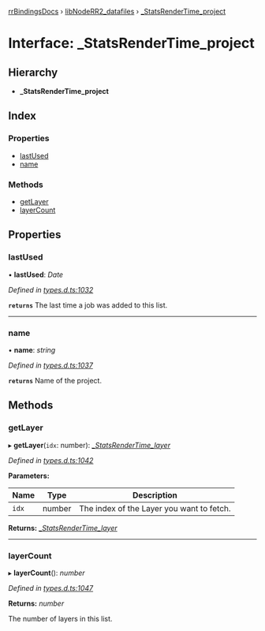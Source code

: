 [rrBindingsDocs](../README.md) › [libNodeRR2_datafiles](../modules/libnoderr2_datafiles.md) › [_StatsRenderTime_project](libnoderr2_datafiles._statsrendertime_project.md)

# Interface: _StatsRenderTime_project

## Hierarchy

* **_StatsRenderTime_project**

## Index

### Properties

* [lastUsed](libnoderr2_datafiles._statsrendertime_project.md#lastused)
* [name](libnoderr2_datafiles._statsrendertime_project.md#name)

### Methods

* [getLayer](libnoderr2_datafiles._statsrendertime_project.md#getlayer)
* [layerCount](libnoderr2_datafiles._statsrendertime_project.md#layercount)

## Properties

###  lastUsed

• **lastUsed**: *Date*

*Defined in [types.d.ts:1032](https://github.com/Novalis15/RoyalRender-OpenExtensions/blob/f77b7d8/rrNodeJS_rrBindings/nodeJS/win64/v6/types.d.ts#L1032)*

**`returns`** The last time a job was added to this list.

___

###  name

• **name**: *string*

*Defined in [types.d.ts:1037](https://github.com/Novalis15/RoyalRender-OpenExtensions/blob/f77b7d8/rrNodeJS_rrBindings/nodeJS/win64/v6/types.d.ts#L1037)*

**`returns`** Name of the project.

## Methods

###  getLayer

▸ **getLayer**(`idx`: number): *[_StatsRenderTime_layer](libnoderr2_datafiles._statsrendertime_layer.md)*

*Defined in [types.d.ts:1042](https://github.com/Novalis15/RoyalRender-OpenExtensions/blob/f77b7d8/rrNodeJS_rrBindings/nodeJS/win64/v6/types.d.ts#L1042)*

**Parameters:**

Name | Type | Description |
------ | ------ | ------ |
`idx` | number | The index of the Layer you want to fetch.  |

**Returns:** *[_StatsRenderTime_layer](libnoderr2_datafiles._statsrendertime_layer.md)*

___

###  layerCount

▸ **layerCount**(): *number*

*Defined in [types.d.ts:1047](https://github.com/Novalis15/RoyalRender-OpenExtensions/blob/f77b7d8/rrNodeJS_rrBindings/nodeJS/win64/v6/types.d.ts#L1047)*

**Returns:** *number*

The number of layers in this list.
